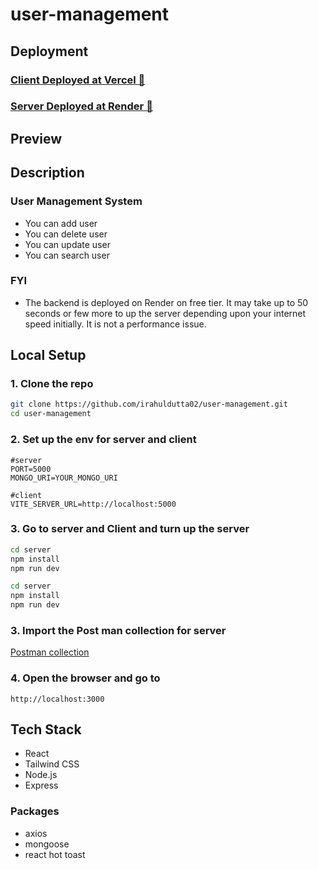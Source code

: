 # user-management

## Deployment

### [Client Deployed at Vercel 🔗](https://user-management-pi-rouge.vercel.app/)

### [Server Deployed at Render 🔗](https://user-management-yc09.onrender.com/)

## Preview

## Description

### User Management System

- You can add user
- You can delete user
- You can update user
- You can search user

### FYI

- The backend is deployed on Render on free tier. It may take up to 50 seconds or few more to up the server depending upon your internet speed initially. It is not a performance issue.



## Local Setup

### 1. Clone the repo

```bash
git clone https://github.com/irahuldutta02/user-management.git
cd user-management
```

### 2. Set up the env for server and client

```
#server
PORT=5000
MONGO_URI=YOUR_MONGO_URI
```

```
#client
VITE_SERVER_URL=http://localhost:5000
```

### 3. Go to server and Client and turn up the server

```bash
cd server
npm install
npm run dev
```

```bash
cd server
npm install
npm run dev
```

### 3. Import the Post man collection for server

[Postman collection](./postman-collection/user-mangement.postman_collection.json)

### 4. Open the browser and go to 
```
http://localhost:3000
```

## Tech Stack

- React 
- Tailwind CSS
- Node.js
- Express

### Packages
- axios
- mongoose
- react hot toast
